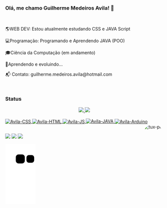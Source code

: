### Olá, me chamo Guilherme Medeiros Avila! 👋
<br>

<p>🌎WEB DEV: Estou atualmente estudando CSS e JAVA Script</p>
<p>💻Programação: Programando e Aprendendo JAVA (POO)</p>
<p>🎓Ciência da Computação (em andamento)</p>
<p>🌱Aprendendo e evoluindo...</p>
<p>📬 Contato: guilherme.medeiros.avila@hotmail.com</p>

<br>

### Status
<div align="center">
  <a href="https://github.com/GM7Avila">
  <img height="180em" src="https://github-readme-stats.vercel.app/api?username=GM7Avila&show_icons=true&theme=blueberry&include_all_commits=true&count_private=true"/>
  <img height="180em" src="https://github-readme-stats.vercel.app/api/top-langs/?username=GM7Avila&layout=compact&langs_count=7&theme=blueberry"/>
</div>
  
  
<div style="display: inline_block"><br>
  <img align="center" alt="Avila-CSS" height="40" width="40" src="https://cdn.jsdelivr.net/gh/devicons/devicon/icons/css3/css3-original-wordmark.svg"/>
  <img align="center" alt="Avila-HTML" heigth="30" width="40" src="https://cdn.jsdelivr.net/gh/devicons/devicon/icons/html5/html5-original-wordmark.svg" />
  <img align="center" alt="Avila-JS" height="38" width="38" src="https://cdn.jsdelivr.net/gh/devicons/devicon/icons/javascript/javascript-original.svg" />
  <img align-"center" alt="Avila-JAVA" height="40" width="40" src="https://cdn.jsdelivr.net/gh/devicons/devicon/icons/java/java-original-wordmark.svg" />

  <img align="center" alt="Avila-Arduino" height="38" src="https://cdn.jsdelivr.net/gh/devicons/devicon/icons/arduino/arduino-original-wordmark.svg" />

  
  <img align="right" alt="tux-pic" height="150" style="border-radius:50px;" src="https://i0.wp.com/sempreupdate.com.br/wp-content/uploads/2019/10/tux-linux-gif.gif?resize=256%2C256&ssl=1">
</div>
  
  ##
 
<div> 
  <a href="https://www.youtube.com/channel/UCIPEVT1ZBezrixDAxEoaUZA" target="_blank"><img src="https://img.shields.io/badge/YouTube-FF0000?style=for-the-badge&logo=youtube&logoColor=white" target="_blank"></a>
  <a href = "mailto:guilherme.medeiros.avila@hotmail.com"><img src="https://img.shields.io/badge/-Gmail-%23333?style=for-the-badge&logo=gmail&logoColor=white" target="_blank"></a>
  <a href="https://www.linkedin.com/in/guilherme-medeiros-avila-331776180/" target="_blank"><img src="https://img.shields.io/badge/-LinkedIn-%230077B5?style=for-the-badge&logo=linkedin&logoColor=white" target="_blank"></a> 
 
  ![Snake animation](https://github.com/GM7Avila/GM7Avila/blob/output/github-contribution-grid-snake.svg)
 
</div>
